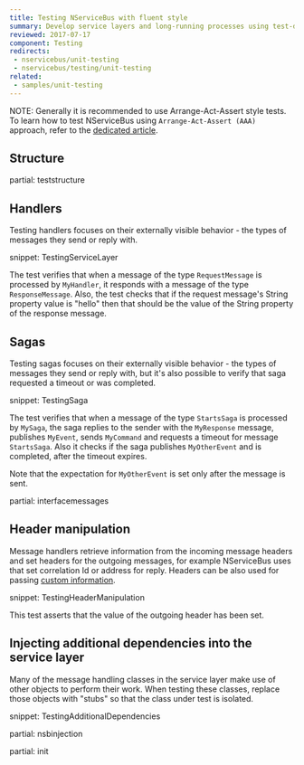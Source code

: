 ```yaml
---
title: Testing NServiceBus with fluent style
summary: Develop service layers and long-running processes using test-driven development.
reviewed: 2017-07-17
component: Testing
redirects:
 - nservicebus/unit-testing
 - nservicebus/testing/unit-testing
related:
 - samples/unit-testing
---
```


NOTE: Generally it is recommended to use Arrange-Act-Assert style tests. To learn how to test NServiceBus using `Arrange-Act-Assert (AAA)` approach, refer to the [dedicated article](/samples/unit-testing/).

## Structure


partial: teststructure


## Handlers

Testing handlers focuses on their externally visible behavior - the types of messages they send or reply with.

snippet: TestingServiceLayer

The test verifies that when a message of the type `RequestMessage` is processed by `MyHandler`, it responds with a message of the type `ResponseMessage`. Also, the test checks that if the request message's String property value is "hello" then that should be the value of the String property of the response message.


## Sagas

Testing sagas focuses on their externally visible behavior - the types of messages they send or reply with, but it's also possible to verify that saga requested a timeout or was completed.

snippet: TestingSaga

The test verifies that when a message of the type `StartsSaga` is processed by `MySaga`, the saga replies to the sender with the `MyResponse` message, publishes `MyEvent`, sends `MyCommand` and requests a timeout for message `StartsSaga`. Also it checks if the saga publishes `MyOtherEvent` and is completed, after the timeout expires.

Note that the expectation for `MyOtherEvent` is set only after the message is sent.

partial: interfacemessages


## Header manipulation

Message handlers retrieve information from the incoming message headers and set headers for the outgoing messages, for example NServiceBus uses that set correlation Id or address for reply. Headers can be also used for passing [custom information](/nservicebus/messaging/header-manipulation.md).

snippet: TestingHeaderManipulation

This test asserts that the value of the outgoing header has been set.


## Injecting additional dependencies into the service layer

Many of the message handling classes in the service layer make use of other objects to perform their work. When testing these classes, replace those objects with "stubs" so that the class under test is isolated.

snippet: TestingAdditionalDependencies


partial: nsbinjection


partial: init